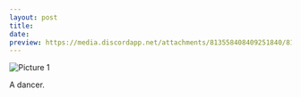 ```yaml
---
layout: post
title:  
date:   
preview: https://media.discordapp.net/attachments/813558408409251840/813558465510244383/LSP_Dancer.png
---
```


![Picture 1](https://media.discordapp.net/attachments/813558408409251840/813558465510244383/LSP_Dancer.png)

A dancer.

